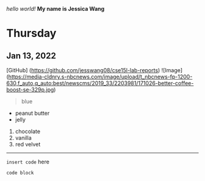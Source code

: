 *hello world!*
**My name is Jessica Wang**
# Thursday
## Jan 13, 2022
[GitHub] (https://github.com/jesswang08/cse15l-lab-reports)
![Image] (https://media-cldnry.s-nbcnews.com/image/upload/t_nbcnews-fp-1200-630,f_auto,q_auto:best/newscms/2019_33/2203981/171026-better-coffee-boost-se-329p.jpg)
> blue
* peanut butter
* jelly

1. chocolate
2. vanilla
3. red velvet

---
`insert code` here

```
code block
```
